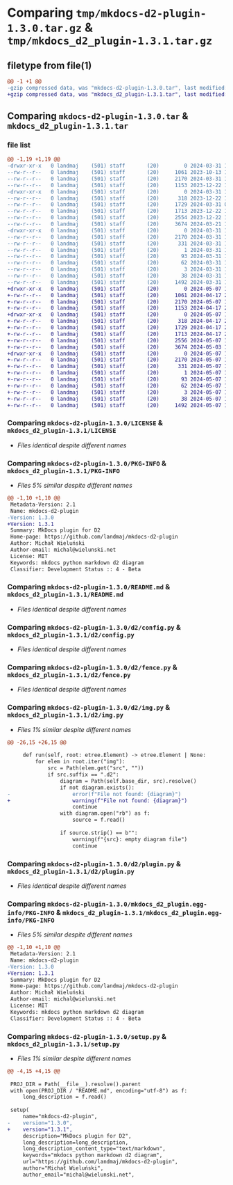 # Comparing `tmp/mkdocs-d2-plugin-1.3.0.tar.gz` & `tmp/mkdocs_d2_plugin-1.3.1.tar.gz`

## filetype from file(1)

```diff
@@ -1 +1 @@
-gzip compressed data, was "mkdocs-d2-plugin-1.3.0.tar", last modified: Sun Mar 31 10:12:32 2024, max compression
+gzip compressed data, was "mkdocs_d2_plugin-1.3.1.tar", last modified: Tue May  7 15:46:30 2024, max compression
```

## Comparing `mkdocs-d2-plugin-1.3.0.tar` & `mkdocs_d2_plugin-1.3.1.tar`

### file list

```diff
@@ -1,19 +1,19 @@
-drwxr-xr-x   0 landmaj    (501) staff       (20)        0 2024-03-31 10:12:32.022076 mkdocs-d2-plugin-1.3.0/
--rw-r--r--   0 landmaj    (501) staff       (20)     1061 2023-10-13 12:03:14.000000 mkdocs-d2-plugin-1.3.0/LICENSE
--rw-r--r--   0 landmaj    (501) staff       (20)     2170 2024-03-31 10:12:32.021798 mkdocs-d2-plugin-1.3.0/PKG-INFO
--rw-r--r--   0 landmaj    (501) staff       (20)     1153 2023-12-22 12:42:30.000000 mkdocs-d2-plugin-1.3.0/README.md
-drwxr-xr-x   0 landmaj    (501) staff       (20)        0 2024-03-31 10:12:32.019986 mkdocs-d2-plugin-1.3.0/d2/
--rw-r--r--   0 landmaj    (501) staff       (20)      318 2023-12-22 12:42:30.000000 mkdocs-d2-plugin-1.3.0/d2/__init__.py
--rw-r--r--   0 landmaj    (501) staff       (20)     1729 2024-03-31 09:59:35.000000 mkdocs-d2-plugin-1.3.0/d2/config.py
--rw-r--r--   0 landmaj    (501) staff       (20)     1713 2023-12-22 12:42:30.000000 mkdocs-d2-plugin-1.3.0/d2/fence.py
--rw-r--r--   0 landmaj    (501) staff       (20)     2554 2023-12-22 12:42:30.000000 mkdocs-d2-plugin-1.3.0/d2/img.py
--rw-r--r--   0 landmaj    (501) staff       (20)     3674 2024-03-21 19:04:06.000000 mkdocs-d2-plugin-1.3.0/d2/plugin.py
-drwxr-xr-x   0 landmaj    (501) staff       (20)        0 2024-03-31 10:12:32.021511 mkdocs-d2-plugin-1.3.0/mkdocs_d2_plugin.egg-info/
--rw-r--r--   0 landmaj    (501) staff       (20)     2170 2024-03-31 10:12:32.000000 mkdocs-d2-plugin-1.3.0/mkdocs_d2_plugin.egg-info/PKG-INFO
--rw-r--r--   0 landmaj    (501) staff       (20)      331 2024-03-31 10:12:32.000000 mkdocs-d2-plugin-1.3.0/mkdocs_d2_plugin.egg-info/SOURCES.txt
--rw-r--r--   0 landmaj    (501) staff       (20)        1 2024-03-31 10:12:32.000000 mkdocs-d2-plugin-1.3.0/mkdocs_d2_plugin.egg-info/dependency_links.txt
--rw-r--r--   0 landmaj    (501) staff       (20)       93 2024-03-31 10:12:32.000000 mkdocs-d2-plugin-1.3.0/mkdocs_d2_plugin.egg-info/entry_points.txt
--rw-r--r--   0 landmaj    (501) staff       (20)       62 2024-03-31 10:12:32.000000 mkdocs-d2-plugin-1.3.0/mkdocs_d2_plugin.egg-info/requires.txt
--rw-r--r--   0 landmaj    (501) staff       (20)        3 2024-03-31 10:12:32.000000 mkdocs-d2-plugin-1.3.0/mkdocs_d2_plugin.egg-info/top_level.txt
--rw-r--r--   0 landmaj    (501) staff       (20)       38 2024-03-31 10:12:32.022130 mkdocs-d2-plugin-1.3.0/setup.cfg
--rw-r--r--   0 landmaj    (501) staff       (20)     1492 2024-03-31 10:10:48.000000 mkdocs-d2-plugin-1.3.0/setup.py
+drwxr-xr-x   0 landmaj    (501) staff       (20)        0 2024-05-07 15:46:30.104122 mkdocs_d2_plugin-1.3.1/
+-rw-r--r--   0 landmaj    (501) staff       (20)     1061 2024-04-17 23:00:44.000000 mkdocs_d2_plugin-1.3.1/LICENSE
+-rw-r--r--   0 landmaj    (501) staff       (20)     2170 2024-05-07 15:46:30.103923 mkdocs_d2_plugin-1.3.1/PKG-INFO
+-rw-r--r--   0 landmaj    (501) staff       (20)     1153 2024-04-17 23:00:44.000000 mkdocs_d2_plugin-1.3.1/README.md
+drwxr-xr-x   0 landmaj    (501) staff       (20)        0 2024-05-07 15:46:30.102620 mkdocs_d2_plugin-1.3.1/d2/
+-rw-r--r--   0 landmaj    (501) staff       (20)      318 2024-04-17 23:00:44.000000 mkdocs_d2_plugin-1.3.1/d2/__init__.py
+-rw-r--r--   0 landmaj    (501) staff       (20)     1729 2024-04-17 23:00:44.000000 mkdocs_d2_plugin-1.3.1/d2/config.py
+-rw-r--r--   0 landmaj    (501) staff       (20)     1713 2024-04-17 23:00:44.000000 mkdocs_d2_plugin-1.3.1/d2/fence.py
+-rw-r--r--   0 landmaj    (501) staff       (20)     2556 2024-05-07 15:26:23.000000 mkdocs_d2_plugin-1.3.1/d2/img.py
+-rw-r--r--   0 landmaj    (501) staff       (20)     3674 2024-05-03 14:53:55.000000 mkdocs_d2_plugin-1.3.1/d2/plugin.py
+drwxr-xr-x   0 landmaj    (501) staff       (20)        0 2024-05-07 15:46:30.103720 mkdocs_d2_plugin-1.3.1/mkdocs_d2_plugin.egg-info/
+-rw-r--r--   0 landmaj    (501) staff       (20)     2170 2024-05-07 15:46:30.000000 mkdocs_d2_plugin-1.3.1/mkdocs_d2_plugin.egg-info/PKG-INFO
+-rw-r--r--   0 landmaj    (501) staff       (20)      331 2024-05-07 15:46:30.000000 mkdocs_d2_plugin-1.3.1/mkdocs_d2_plugin.egg-info/SOURCES.txt
+-rw-r--r--   0 landmaj    (501) staff       (20)        1 2024-05-07 15:46:30.000000 mkdocs_d2_plugin-1.3.1/mkdocs_d2_plugin.egg-info/dependency_links.txt
+-rw-r--r--   0 landmaj    (501) staff       (20)       93 2024-05-07 15:46:30.000000 mkdocs_d2_plugin-1.3.1/mkdocs_d2_plugin.egg-info/entry_points.txt
+-rw-r--r--   0 landmaj    (501) staff       (20)       62 2024-05-07 15:46:30.000000 mkdocs_d2_plugin-1.3.1/mkdocs_d2_plugin.egg-info/requires.txt
+-rw-r--r--   0 landmaj    (501) staff       (20)        3 2024-05-07 15:46:30.000000 mkdocs_d2_plugin-1.3.1/mkdocs_d2_plugin.egg-info/top_level.txt
+-rw-r--r--   0 landmaj    (501) staff       (20)       38 2024-05-07 15:46:30.104167 mkdocs_d2_plugin-1.3.1/setup.cfg
+-rw-r--r--   0 landmaj    (501) staff       (20)     1492 2024-05-07 15:27:11.000000 mkdocs_d2_plugin-1.3.1/setup.py
```

### Comparing `mkdocs-d2-plugin-1.3.0/LICENSE` & `mkdocs_d2_plugin-1.3.1/LICENSE`

 * *Files identical despite different names*

### Comparing `mkdocs-d2-plugin-1.3.0/PKG-INFO` & `mkdocs_d2_plugin-1.3.1/PKG-INFO`

 * *Files 5% similar despite different names*

```diff
@@ -1,10 +1,10 @@
 Metadata-Version: 2.1
 Name: mkdocs-d2-plugin
-Version: 1.3.0
+Version: 1.3.1
 Summary: MkDocs plugin for D2
 Home-page: https://github.com/landmaj/mkdocs-d2-plugin
 Author: Michał Wieluński
 Author-email: michal@wielunski.net
 License: MIT
 Keywords: mkdocs python markdown d2 diagram
 Classifier: Development Status :: 4 - Beta
```

### Comparing `mkdocs-d2-plugin-1.3.0/README.md` & `mkdocs_d2_plugin-1.3.1/README.md`

 * *Files identical despite different names*

### Comparing `mkdocs-d2-plugin-1.3.0/d2/config.py` & `mkdocs_d2_plugin-1.3.1/d2/config.py`

 * *Files identical despite different names*

### Comparing `mkdocs-d2-plugin-1.3.0/d2/fence.py` & `mkdocs_d2_plugin-1.3.1/d2/fence.py`

 * *Files identical despite different names*

### Comparing `mkdocs-d2-plugin-1.3.0/d2/img.py` & `mkdocs_d2_plugin-1.3.1/d2/img.py`

 * *Files 1% similar despite different names*

```diff
@@ -26,15 +26,15 @@
 
     def run(self, root: etree.Element) -> etree.Element | None:
         for elem in root.iter("img"):
             src = Path(elem.get("src", ""))
             if src.suffix == ".d2":
                 diagram = Path(self.base_dir, src).resolve()
                 if not diagram.exists():
-                    error(f"File not found: {diagram}")
+                    warning(f"File not found: {diagram}")
                     continue
                 with diagram.open("rb") as f:
                     source = f.read()
 
                 if source.strip() == b"":
                     warning(f"{src}: empty diagram file")
                     continue
```

### Comparing `mkdocs-d2-plugin-1.3.0/d2/plugin.py` & `mkdocs_d2_plugin-1.3.1/d2/plugin.py`

 * *Files identical despite different names*

### Comparing `mkdocs-d2-plugin-1.3.0/mkdocs_d2_plugin.egg-info/PKG-INFO` & `mkdocs_d2_plugin-1.3.1/mkdocs_d2_plugin.egg-info/PKG-INFO`

 * *Files 5% similar despite different names*

```diff
@@ -1,10 +1,10 @@
 Metadata-Version: 2.1
 Name: mkdocs-d2-plugin
-Version: 1.3.0
+Version: 1.3.1
 Summary: MkDocs plugin for D2
 Home-page: https://github.com/landmaj/mkdocs-d2-plugin
 Author: Michał Wieluński
 Author-email: michal@wielunski.net
 License: MIT
 Keywords: mkdocs python markdown d2 diagram
 Classifier: Development Status :: 4 - Beta
```

### Comparing `mkdocs-d2-plugin-1.3.0/setup.py` & `mkdocs_d2_plugin-1.3.1/setup.py`

 * *Files 1% similar despite different names*

```diff
@@ -4,15 +4,15 @@
 
 PROJ_DIR = Path(__file__).resolve().parent
 with open(PROJ_DIR / "README.md", encoding="utf-8") as f:
     long_description = f.read()
 
 setup(
     name="mkdocs-d2-plugin",
-    version="1.3.0",
+    version="1.3.1",
     description="MkDocs plugin for D2",
     long_description=long_description,
     long_description_content_type="text/markdown",
     keywords="mkdocs python markdown d2 diagram",
     url="https://github.com/landmaj/mkdocs-d2-plugin",
     author="Michał Wieluński",
     author_email="michal@wielunski.net",
```

